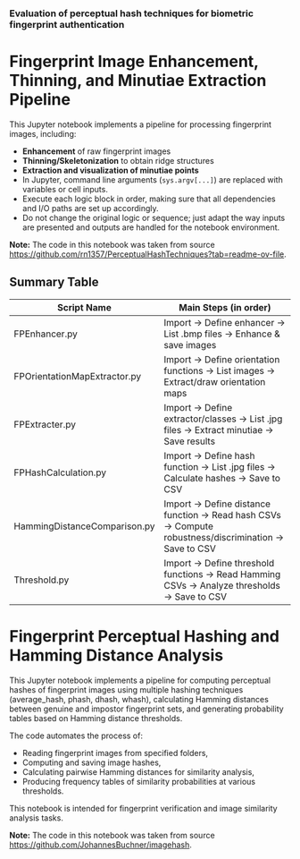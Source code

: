 ### Evaluation of perceptual hash techniques for biometric fingerprint authentication


# Fingerprint Image Enhancement, Thinning, and Minutiae Extraction Pipeline

This Jupyter notebook implements a pipeline for processing fingerprint images, including:
- **Enhancement** of raw fingerprint images
- **Thinning/Skeletonization** to obtain ridge structures
- **Extraction and visualization of minutiae points**
- In Jupyter, command line arguments (`sys.argv[...]`) are replaced with variables or cell inputs.
- Execute each logic block in order, making sure that all dependencies and I/O paths are set up accordingly.
- Do not change the original logic or sequence; just adapt the way inputs are presented and outputs are handled for the notebook environment.

**Note:** The code in this notebook was taken from source https://github.com/rn1357/PerceptualHashTechniques?tab=readme-ov-file.

## Summary Table

| Script Name                  | Main Steps (in order)                                                                                  |
|------------------------------|--------------------------------------------------------------------------------------------------------|
| FPEnhancer.py                | Import → Define enhancer → List .bmp files → Enhance & save images                                     |
| FPOrientationMapExtractor.py | Import → Define orientation functions → List images → Extract/draw orientation maps                    |
| FPExtracter.py               | Import → Define extractor/classes → List .jpg files → Extract minutiae → Save results                  |
| FPHashCalculation.py         | Import → Define hash function → List .jpg files → Calculate hashes → Save to CSV                       |
| HammingDistanceComparison.py | Import → Define distance function → Read hash CSVs → Compute robustness/discrimination → Save to CSV   |
| Threshold.py                 | Import → Define threshold functions → Read Hamming CSVs → Analyze thresholds → Save to CSV             |

# Fingerprint Perceptual Hashing and Hamming Distance Analysis

This Jupyter notebook implements a pipeline for computing perceptual hashes of fingerprint images using multiple hashing techniques (average_hash, phash, dhash, whash), calculating Hamming distances between genuine and impostor fingerprint sets, and generating probability tables based on Hamming distance thresholds. 

The code automates the process of:

- Reading fingerprint images from specified folders,
- Computing and saving image hashes,
- Calculating pairwise Hamming distances for similarity analysis,
- Producing frequency tables of similarity probabilities at various thresholds.

This notebook is intended for fingerprint verification and image similarity analysis tasks.

**Note:** The code in this notebook was taken from source https://github.com/JohannesBuchner/imagehash.
